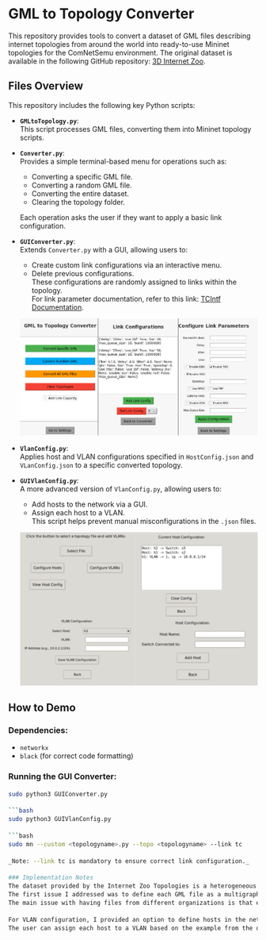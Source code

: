 # GML to Topology Converter

This repository provides tools to convert a dataset of GML files describing internet topologies from around the world into ready-to-use Mininet topologies for the ComNetSemu environment. The original dataset is available in the following GitHub repository: [3D Internet Zoo](https://github.com/afourmy/3D-internet-zoo).

## Files Overview

This repository includes the following key Python scripts:

- **`GMLtoTopology.py`**:  
  This script processes GML files, converting them into Mininet topology scripts.

- **`Converter.py`**:  
  Provides a simple terminal-based menu for operations such as:
  - Converting a specific GML file.
  - Converting a random GML file.
  - Converting the entire dataset.
  - Clearing the topology folder.
  
  Each operation asks the user if they want to apply a basic link configuration.

- **`GUIConverter.py`**:  
  Extends `Converter.py` with a GUI, allowing users to:
  - Create custom link configurations via an interactive menu.
  - Delete previous configurations.  
  These configurations are randomly assigned to links within the topology.  
  For link parameter documentation, refer to this link: [TCIntf Documentation](https://mininet.org/api/classmininet_1_1link_1_1TCIntf.html).
  
  ![GUIConverter](readmePNG/GUIConverter.png)

- **`VlanConfig.py`**:  
  Applies host and VLAN configurations specified in `HostConfig.json` and `VLanConfig.json` to a specific converted topology.

- **`GUIVlanConfig.py`**:  
  A more advanced version of `VlanConfig.py`, allowing users to:
  - Add hosts to the network via a GUI.
  - Assign each host to a VLAN.  
  This script helps prevent manual misconfigurations in the `.json` files.
  
  ![VlanGUI](readmePNG/VlanGUI.png)

## How to Demo

### Dependencies:
- `networkx`
- `black` (for correct code formatting)

### Running the GUI Converter:
```bash
sudo python3 GUIConverter.py

```bash
sudo python3 GUIVlanConfig.py

```bash
sudo mn --custom <topologyname>.py --topo <topologyname> --link tc

_Note: --link tc is mandatory to ensure correct link configuration._

### Implementation Notes
The dataset provided by the Internet Zoo Topologies is a heterogeneous collection from various organizations, each with its own way of defining topologies. 
The first issue I addressed was to define each GML file as a multigraph (by adding the header multigraph 1). This was necessary because many files contained duplicate edges between the same nodes which NetworkX does not support in standard graphs.
The main issue with having files from different organizations is that each one defines link configurations differently, and often this information is either incomplete or entirely missing. For this reason i decided to provide the option to define custom link configurations through a GUI, which are then randomly assigned to each link in the network.

For VLAN configuration, I provided an option to define hosts in the network, even if they are not part of a VLAN. This was necessary because the dataset doesn’t distinguish between switches and hosts, and most nodes in the GML files refer to central switches of organizations each with potentially thousands of hosts.
The user can assign each host to a VLAN based on the example from the official Mininet repository: [VlanHost Mininet]](https://github.com/mininet/mininet/blob/master/examples/vlanhost.py).

